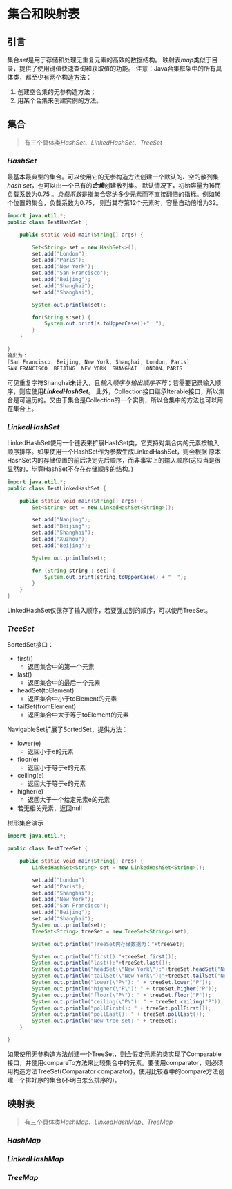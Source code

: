 # 集合和映射表

## 引言

集合*set*是用于存储和处理无重复元素的高效的数据结构。
映射表*map*类似于目录，提供了使用键值快速查询和获取值的功能。
注意：Java合集框架中的所有具体类，都至少有两个构造方法：

1. 创建空合集的无参构造方法；
2. 用某个合集来创建实例的方法。

## 集合

>有三个具体类*HashSet*、*LinkedHashSet*、*TreeSet*

### *HashSet*

最基本最典型的集合。可以使用它的无参构造方法创建一个默认的、空的散列集*hash set*，也可以由一个已有的***合集***创建散列集。
默认情况下，初始容量为16而负载系数为0.75 。*负载系数*是指集合容纳多少元素而不直接翻倍的指标。例如16个位置的集合，负载系数为0.75，
则当其存第12个元素时，容量自动倍增为32。

```java
import java.util.*;
public class TestHashSet {

    public static void main(String[] args) {

        Set<String> set = new HashSet<>();  
        set.add("London");
        set.add("Paris");
        set.add("New York");
        set.add("San Francisco");
        set.add("Beijing");
        set.add("Shanghai");
        set.add("Shanghai");

        System.out.println(set);

        for(String s:set) {
            System.out.print(s.toUpperCase()+"  ");
        }
    }

}
输出为：
[San Francisco, Beijing, New York, Shanghai, London, Paris]
SAN FRANCISCO  BEIJING  NEW YORK  SHANGHAI  LONDON、PARIS  

```

可见重复字符Shanghai未计入，且*输入顺序与输出顺序不符*；若需要记录输入顺序，则应使用***LinkedHashSet***。
此外，Collection接口继承Iterable接口，所以集合是可遍历的。又由于集合是Collection的一个实例，所以合集中的方法也可以用在集合上。

### *LinkedHashSet*

LinkedHashSet使用一个链表来扩展HashSet类，它支持对集合内的元素按输入顺序排序。如果使用一个HashSet作为参数生成LinkedHashSet，则会根据
原本HashSet内的存储位置的前后决定先后顺序，而非事实上的输入顺序(这应当是很显然的，毕竟HashSet不存在存储顺序的结构。)

```java
import java.util.*;
public class TestLinkedHashSet {

    public static void main(String[] args) {
        Set<String> set = new LinkedHashSet<String>();

        set.add("Nanjing");
        set.add("Beijing");
        set.add("Shanghai");
        set.add("Xuzhou");
        set.add("Beijing");

        System.out.println(set);

        for (String string : set) {
            System.out.print(string.toUpperCase() + "  ");
        }
    }
}
```

LinkedHashSet仅保存了输入顺序，若要强加别的顺序，可以使用TreeSet。

### *TreeSet*

SortedSet接口：

* first()
  * 返回集合中的第一个元素
* last()
  * 返回集合中的最后一个元素
* headSet(toElement)
  * 返回集合中小于toElement的元素
* tailSet(fromElement)
  * 返回集合中大于等于toElement的元素

NavigableSet扩展了SortedSet，提供方法：

* lower(e)
  * 返回小于e的元素
* floor(e)
  * 返回小于等于e的元素
* ceiling(e)
  * 返回大于等于e的元素
* higher(e)
  * 返回大于一个给定元素e的元素
* 若无相关元素，返回null

树形集合演示

```java
import java.util.*;

public class TestTreeSet {

    public static void main(String[] args) {
        LinkedHashSet<String> set = new LinkedHashSet<String>();

        set.add("London");
        set.add("Paris");
        set.add("Shanghai");
        set.add("New York");
        set.add("San Francisco");
        set.add("Beijing");
        set.add("Shanghai");
        System.out.println(set);
        TreeSet<String> treeSet = new TreeSet<String>(set);

        System.out.println("TreeSet内存储数据为："+treeSet);

        System.out.println("first():"+treeSet.first());                             //返回集合第一个字符
        System.out.println("last():"+treeSet.last());                               //返回集合最后一个字符
        System.out.println("headSet(\"New York\"):"+treeSet.headSet("New York"));   //返回New York之前的字符
        System.out.println("tailSet(\"New York\"):"+treeSet.tailSet("New York"));   //返回New York之后的字符
        System.out.println("lower(\"P\"): " + treeSet.lower("P"));                  //返回小于P的最大元素
        System.out.println("higher(\"P\"): " + treeSet.higher("P"));                //返回大于P的最小元素
        System.out.println("floor(\"P\"): " + treeSet.floor("P"));                  //返回小于等于P的最大元素
        System.out.println("ceiling(\"P\"): " + treeSet.ceiling("P"));              //返回大于等于P的最小元素
        System.out.println("pollFirst(): " + treeSet.pollFirst());                  //返回并删除头元素
        System.out.println("pollLast(): " + treeSet.pollLast());                    //返回并删除尾元素
        System.out.println("New tree set: " + treeSet);                             //打印删除元素后的新集合
    }

}
```

如果使用无参构造方法创建一个TreeSet，则会假定元素的类实现了Comparable接口，并使用compareTo方法来比较集合中的元素。要使用comparator，则必须用构造方法TreeSet(Comparator comparator)，使用比较器中的compare方法创建一个排好序的集合(不明白怎么排序的)。

## 映射表

>有三个具体类*HashMap*、*LinkedHashMap*、*TreeMap*

### *HashMap*

### *LinkedHashMap*

### *TreeMap*

